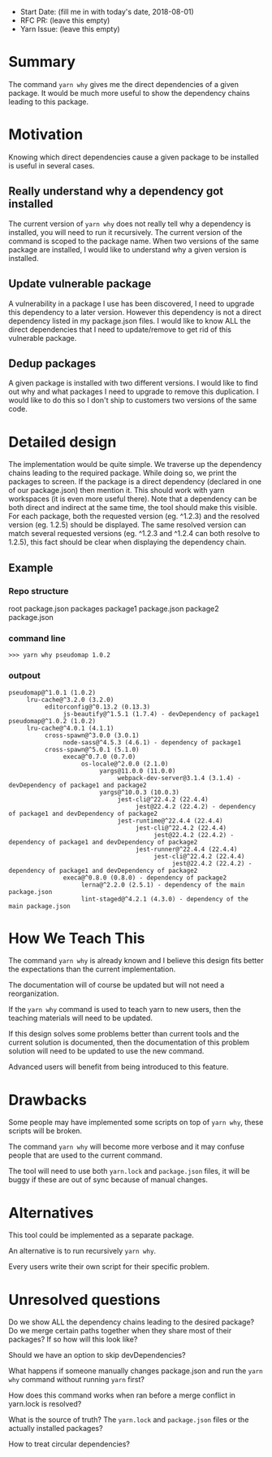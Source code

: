 - Start Date: (fill me in with today's date, 2018-08-01)
- RFC PR: (leave this empty)
- Yarn Issue: (leave this empty)

# Summary

The command `yarn why` gives me the direct dependencies of a given package.
It would be much more useful to show the dependency chains leading to this package.

# Motivation

Knowing which direct dependencies cause a given package to be installed is
useful in several cases.

## Really understand why a dependency got installed

The current version of `yarn why` does not really tell why a dependency is installed,
you will need to run it recursively.
The current version of the command is scoped to the package name. When two versions
of the same package are installed, I would like to understand why a given version is installed.

## Update vulnerable package

A vulnerability in a package I use has been discovered, I need to upgrade this
dependency to a later version. However this dependency is not a direct dependency listed
in my package.json files. I would like to know ALL the direct dependencies that I
need to update/remove to get rid of this vulnerable package.

## Dedup packages

A given package is installed with two different versions. I would like to find out
why and what packages I need to upgrade to remove this duplication. I would like
to do this so I don't ship to customers two versions of the same code.

# Detailed design

The implementation would be quite simple. We traverse up the dependency chains
leading to the required package. While doing so, we print the packages to screen.
If the package is a direct dependency (declared in one of our package.json) then mention
it. This should work with yarn workspaces (it is even more useful there).
Note that a dependency can be both direct and indirect at the same time, the tool should make this visible.
For each package, both the requested version (eg. ^1.2.3) and the resolved version (eg. 1.2.5)
should be displayed. The same resolved version can match several requested versions 
(eg. ^1.2.3 and ^1.2.4 can both resolve to 1.2.5), this fact should be clear when displaying
the dependency chain.

## Example

### Repo structure

  root
  package.json
    packages
      package1
        package.json
      package2
        package.json

### command line

`>>> yarn why pseudomap 1.0.2`

### outpout

```
pseudomap@^1.0.1 (1.0.2)
     lru-cache@^3.2.0 (3.2.0)
          editorconfig@^0.13.2 (0.13.3)
               js-beautify@^1.5.1 (1.7.4) - devDependency of package1
pseudomap@^1.0.2 (1.0.2)
     lru-cache@^4.0.1 (4.1.1)
          cross-spawn@^3.0.0 (3.0.1)
               node-sass@^4.5.3 (4.6.1) - dependency of package1
          cross-spawn@^5.0.1 (5.1.0)
               execa@^0.7.0 (0.7.0)
                    os-locale@^2.0.0 (2.1.0)
                         yargs@11.0.0 (11.0.0)
                              webpack-dev-server@3.1.4 (3.1.4) - devDependency of package1 and package2
                         yargs@^10.0.3 (10.0.3)
                              jest-cli@^22.4.2 (22.4.4)
                                   jest@22.4.2 (22.4.2) - dependency of package1 and devDependency of package2
                              jest-runtime@^22.4.4 (22.4.4)
                                   jest-cli@^22.4.2 (22.4.4)
                                        jest@22.4.2 (22.4.2) - dependency of package1 and devDependency of package2
                                   jest-runner@^22.4.4 (22.4.4)
                                        jest-cli@^22.4.2 (22.4.4)
                                             jest@22.4.2 (22.4.2) - dependency of package1 and devDependency of package2
               execa@^0.8.0 (0.8.0) - dependency of package2
                    lerna@^2.2.0 (2.5.1) - dependency of the main package.json
                    lint-staged@^4.2.1 (4.3.0) - dependency of the main package.json
```

# How We Teach This

The command `yarn why` is already known and I believe this design fits better the
expectations than the current implementation.

The documentation will of course be updated but will not need a reorganization.

If the `yarn why` command is used to teach yarn to new users, then the
teaching materials will need to be updated.

If this design solves some problems better than current tools and the current solution
is documented, then the documentation of this problem solution will need to be updated
to use the new command.

Advanced users will benefit from being introduced to this feature.

# Drawbacks

Some people may have implemented some scripts on top of `yarn why`, these scripts
will be broken.

The command `yarn why` will become more verbose and it may confuse people that are
used to the current command.

The tool will need to use both `yarn.lock` and `package.json` files, it will be buggy if
these are out of sync because of manual changes.

# Alternatives

This tool could be implemented as a separate package.

An alternative is to run recursively `yarn why`.

Every users write their own script for their specific problem.

# Unresolved questions

Do we show ALL the dependency chains leading to the desired package? Do we merge certain
paths together when they share most of their packages? If so how will this look like?

Should we have an option to skip devDependencies?

What happens if someone manually changes package.json and run the `yarn why` command without
running `yarn` first?

How does this command works when ran before a merge conflict in yarn.lock is resolved?

What is the source of truth? The `yarn.lock` and `package.json` files or the actually installed packages?

How to treat circular dependencies?
